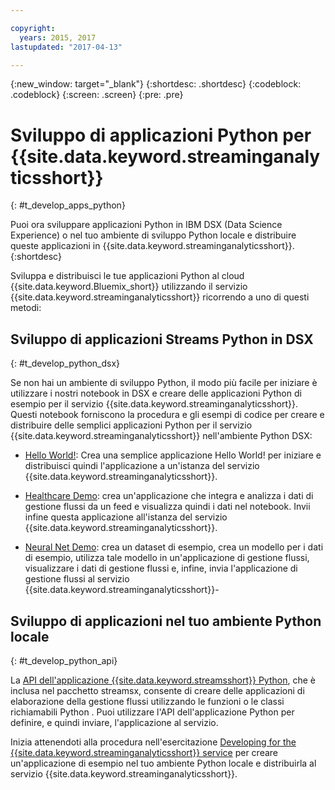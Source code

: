 ```yaml
---

copyright:
  years: 2015, 2017
lastupdated: "2017-04-13"

---
```


<!-- Attribute definitions -->
{:new_window: target="_blank"}
{:shortdesc: .shortdesc}
{:codeblock: .codeblock}
{:screen: .screen}
{:pre: .pre}

# Sviluppo di applicazioni Python per {{site.data.keyword.streaminganalyticsshort}}
{: #t_develop_apps_python}

Puoi ora sviluppare applicazioni Python in IBM DSX (Data Science Experience) o nel tuo ambiente di sviluppo Python locale e distribuire queste applicazioni in {{site.data.keyword.streaminganalyticsshort}}.
{:shortdesc}

Sviluppa e distribuisci le tue applicazioni Python al cloud {{site.data.keyword.Bluemix_short}} utilizzando il servizio {{site.data.keyword.streaminganalyticsshort}} ricorrendo a uno di questi metodi:


## Sviluppo di applicazioni Streams Python in DSX
{: #t_develop_python_dsx}

Se non hai un ambiente di sviluppo Python, il modo più facile per iniziare è utilizzare i nostri notebook in DSX e creare delle applicazioni Python di esempio per il servizio {{site.data.keyword.streaminganalyticsshort}}. Questi notebook forniscono la procedura e gli esempi di codice per creare e distribuire delle semplici applicazioni Python per il servizio {{site.data.keyword.streaminganalyticsshort}} nell'ambiente Python DSX:

* [Hello World!](https://apsportal.ibm.com/exchange/public/entry/view/9fc33ce7301f10e21a9f92039ca9c6e8): Crea una semplice applicazione Hello World! per iniziare e distribuisci quindi l'applicazione a un'istanza del servizio {{site.data.keyword.streaminganalyticsshort}}.

* [Healthcare Demo](https://apsportal.ibm.com/exchange/public/entry/view/9fc33ce7301f10e21a9f92039cad29a6): crea un'applicazione che integra e analizza i dati di gestione flussi da un feed e visualizza quindi i dati nel notebook. Invii infine questa applicazione all'istanza del servizio {{site.data.keyword.streaminganalyticsshort}}.

* [Neural Net Demo](https://apsportal.ibm.com/exchange/public/entry/view/9fc33ce7301f10e21a9f92039ca60bb7): crea un dataset di esempio, crea un modello per i dati di esempio, utilizza tale modello in un'applicazione di gestione flussi, visualizzare i dati di gestione flussi e, infine, invia l'applicazione di gestione flussi al servizio {{site.data.keyword.streaminganalyticsshort}}-

## Sviluppo di applicazioni nel tuo ambiente Python locale
 {: #t_develop_python_api}

 La [API dell'applicazione {{site.data.keyword.streamsshort}} Python](http://ibmstreams.github.io/streamsx.documentation/docs/python/python-appapi-devguide/#50-api-features), che è inclusa nel pacchetto streamsx, consente di creare delle applicazioni di elaborazione della gestione flussi utilizzando le funzioni o le classi richiamabili Python . Puoi utilizzare l'API dell'applicazione Python per definire, e quindi inviare, l'applicazione al servizio.

Inizia attenendoti alla procedura nell'esercitazione [Developing for the {{site.data.keyword.streaminganalyticsshort}} service](http://ibmstreams.github.io/streamsx.documentation/docs/python/1.6/python-appapi-devguide-2a/index.html) per creare un'applicazione di esempio nel tuo ambiente Python locale e distribuirla al servizio {{site.data.keyword.streaminganalyticsshort}}.
